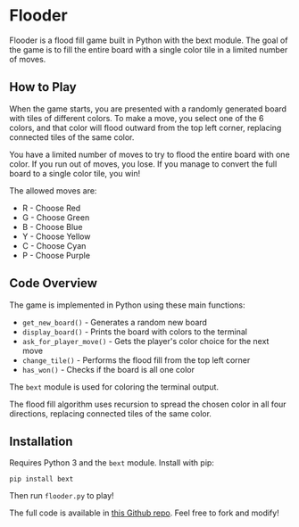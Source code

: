# Flooder

Flooder is a flood fill game built in Python with the bext module. The goal of the game is to fill the entire board with a single color tile in a limited number of moves.

## How to Play

When the game starts, you are presented with a randomly generated board with tiles of different colors. To make a move, you select one of the 6 colors, and that color will flood outward from the top left corner, replacing connected tiles of the same color. 

You have a limited number of moves to try to flood the entire board with one color. If you run out of moves, you lose. If you manage to convert the full board to a single color tile, you win!

The allowed moves are:

- R - Choose Red
- G - Choose Green 
- B - Choose Blue
- Y - Choose Yellow
- C - Choose Cyan
- P - Choose Purple

## Code Overview

The game is implemented in Python using these main functions:

- `get_new_board()` - Generates a random new board 
- `display_board()` - Prints the board with colors to the terminal 
- `ask_for_player_move()` - Gets the player's color choice for the next move
- `change_tile()` - Performs the flood fill from the top left corner
- `has_won()` - Checks if the board is all one color

The `bext` module is used for coloring the terminal output. 

The flood fill algorithm uses recursion to spread the chosen color in all four directions, replacing connected tiles of the same color.

## Installation

Requires Python 3 and the `bext` module. Install with pip:

```
pip install bext
```

Then run `flooder.py` to play!

The full code is available in [this Github repo](https://github.com/TheRealSaiTama/FlooderGame). Feel free to fork and modify!
